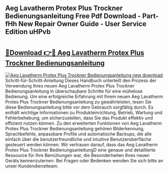## Aeg Lavatherm Protex Plus Trockner Bedienungsanleitung Free Pdf Download - Part-fHh New Repair Owner Guide - User Service Edition uHPvb

# <h2><a href="http://df0fw2.blite.top/?on=Aeg+Lavatherm+Protex+Plus+Trockner+Bedienungsanleitung">🔗Download 👉🔴 Aeg Lavatherm Protex Plus Trockner Bedienungsanleitung</a></h2>

[![Aeg Lavatherm Protex Plus Trockner Bedienungsanleitung new download](https://i.imgur.com/lujVjoI.png)](http://df0fw2.blite.top/?on=Aeg+Lavatherm+Protex+Plus+Trockner+Bedienungsanleitung)
Schritt-für-Schritt-Anleitung Dieses Handbuch unterteilt den Prozess der Verwendung Ihres neuen Aeg Lavatherm Protex Plus Trockner Bedienungsanleitung in überschaubare Schritte für eine mühelose Bedienung. Um eine erfolgreiche Erfahrung mit Ihrem neuen Aeg Lavatherm Protex Plus Trockner Bedienungsanleitung zu gewährleisten, lesen Sie diese Bedienungsanleitung bitte vor dem Gebrauch sorgfältig durch. Es enthält wichtige Informationen zu Produkteinrichtung, Betrieb, Wartung und Fehlerbehebung, um sicherzustellen, dass Sie das Produkt effektiv und effizient nutzen können. Zu den erweiterten Funktionen von Aeg Lavatherm Protex Plus Trockner Bedienungsanleitung gehören Bilderkennung, Sprachbefehle, anpassbare Profile und automatische Backups, die alle einfach über die benutzerfreundliche und intuitive Benutzeroberfläche gesteuert werden können. Wir vertrauen darauf, dass das Aeg Lavatherm Protex Plus Trockner BedienungsanleitungD eine genaue und detaillierte Ressource für Ihre Bemühungen war, die Besonderheiten Ihres neuen Geräts kennenzulernen. Bei Fragen oder Bedenken wenden Sie sich bitte an unser Kundendienstteam.
